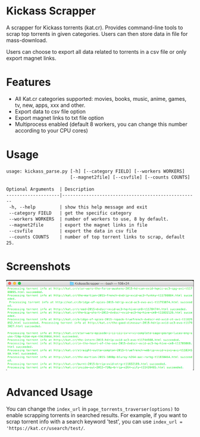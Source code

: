 # Kickass Scrapper

A scrapper for Kickass torrents (kat.cr). Provides command-line tools to scrap top torrents in given categories. Users can then store data in file for mass-download.

Users can choose to export all data related to torrents in a csv file or only export magnet links.

# Features
* All Kat.cr categories supported: movies, books, music, anime, games, tv, new, apps, xxx and other. 
* Export data to csv file option
* Export magnet links to txt file option
* Multiprocess enabled (default 8 workers, you can change this number according to your CPU cores)


# Usage
```
usage: kickass_parse.py [-h] [--category FIELD] [--workers WORKERS]
                        [--magnet2file] [--csvfile] [--counts COUNTS]

Optional Arguments  | Description
--------------------|---------------------------------------------------
 -h, --help         | show this help message and exit
 --category FIELD   | get the specific category
 --workers WORKERS  | number of workers to use, 8 by default.
 --magnet2file      | export the magnet links in file
 --csvfile          | export the data in csv file
 --counts COUNTS    | number of top torrent links to scrap, default 25.
```

# Screenshots
![movies](/screenshots/movies.png)


# Advanced Usage
You can change the `index_url` in `page_torrents_traverser(options)` to enable scrapping torrents in searched results. For example, if you want to scrap torrent info with a search keyword 'test', you can use `index_url = 'https://kat.cr/usearch/test/`.

